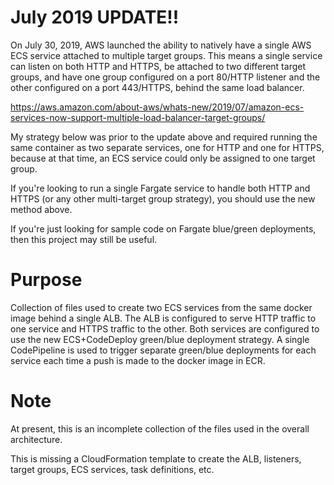 # July 2019 UPDATE!!

On July 30, 2019, AWS launched the ability to natively have a single AWS ECS service attached to multiple target groups. This means a single service can listen on both HTTP and HTTPS, be attached to two different target groups, and have one group configured on a port 80/HTTP listener and the other configured on a port 443/HTTPS, behind the same load balancer. 

https://aws.amazon.com/about-aws/whats-new/2019/07/amazon-ecs-services-now-support-multiple-load-balancer-target-groups/

My strategy below was prior to the update above and required running the same container as two separate services, one for HTTP and one for HTTPS, because at that time, an ECS service could only be assigned to one target group. 

If you're looking to run a single Fargate service to handle both HTTP and HTTPS (or any other multi-target group strategy), you should use the new method above. 

If you're just looking for sample code on Fargate blue/green deployments, then this project may still be useful.

# Purpose

Collection of files used to create two ECS services from the same docker image behind a single ALB. The ALB is configured to serve HTTP traffic to one service and HTTPS traffic to the other. Both services are configured to use the new ECS+CodeDeploy green/blue deployment strategy. A single CodePipeline is used to trigger separate green/blue deployments for each service each time a push is made to the docker image in ECR.

# Note

At present, this is an incomplete collection of the files used in the overall architecture.

This is missing a CloudFormation template to create the ALB, listeners, target groups, ECS services, task definitions, etc.

